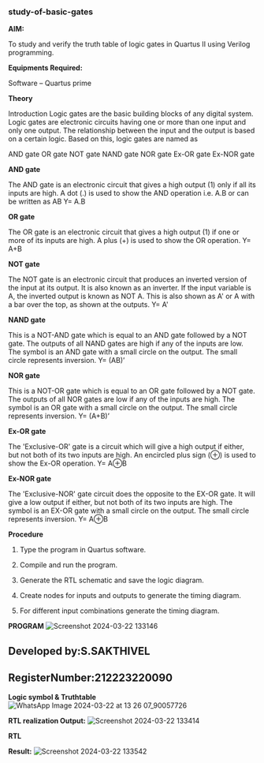 ### study-of-basic-gates

**AIM:** 

To study and verify the truth table of logic gates in Quartus II using Verilog programming.

**Equipments Required:**

Software – Quartus prime 

**Theory**

Introduction Logic gates are the basic building blocks of any digital system. Logic gates are electronic circuits having one or more than one input and only one output. The relationship between the input and the output is based on a certain logic. Based on this, logic gates are named as

AND gate OR gate NOT gate NAND gate NOR gate Ex-OR gate Ex-NOR gate

**AND gate**

The AND gate is an electronic circuit that gives a high output (1) only if all its inputs are high. A dot (.) is used to show the AND operation i.e. A.B or can be written as AB
Y= A.B

**OR gate** 

The OR gate is an electronic circuit that gives a high output (1) if one or more of its inputs are high. A plus (+) is used to show the OR operation.
Y= A+B

**NOT gate**

The NOT gate is an electronic circuit that produces an inverted version of the input at its output. It is also known as an inverter. If the input variable is A, the inverted output is known as NOT A. This is also shown as A' or A with a bar over the top, as shown at the outputs.
Y= A'

**NAND gate**

This is a NOT-AND gate which is equal to an AND gate followed by a NOT gate. The outputs of all NAND gates are high if any of the inputs are low. The symbol is an AND gate with a small circle on the output. The small circle represents inversion.
Y= (AB)’

**NOR gate**

This is a NOT-OR gate which is equal to an OR gate followed by a NOT gate. The outputs of all NOR gates are low if any of the inputs are high. The symbol is an OR gate with a small circle on the output. The small circle represents inversion.
Y= (A+B)’

**Ex-OR gate**

The 'Exclusive-OR' gate is a circuit which will give a high output if either, but not both of its two inputs are high. An encircled plus sign (⊕) is used to show the Ex-OR operation.
Y= A⊕B

**Ex-NOR gate**

The 'Exclusive-NOR' gate circuit does the opposite to the EX-OR gate. It will give a low output if either, but not both of its two inputs are high. The symbol is an EX-OR gate with a small circle on the output. The small circle represents inversion.
Y= A⊕B

**Procedure** 

1.	Type the program in Quartus software.

2.	Compile and run the program.

3.	Generate the RTL schematic and save the logic diagram.

4.	Create nodes for inputs and outputs to generate the timing diagram.

5.	For different input combinations generate the timing diagram.


**PROGRAM**
![Screenshot 2024-03-22 133146](https://github.com/sakthivel2006-001/study-of-basic-gates/assets/151398732/dba4c9f8-169b-48fc-ae2f-37bd22ae2150)

 ## Developed by:S.SAKTHIVEL 
 ## RegisterNumber:212223220090
 
**Logic symbol & Truthtable**
![WhatsApp Image 2024-03-22 at 13 26 07_90057726](https://github.com/sakthivel2006-001/study-of-basic-gates/assets/151398732/97780930-6697-446c-952d-7e6af82b7a31)


**RTL realization Output:**
![Screenshot 2024-03-22 133414](https://github.com/sakthivel2006-001/study-of-basic-gates/assets/151398732/4b3b8f41-f53c-4215-acdd-dfcf1e65b416)


**RTL**

**Result:**
![Screenshot 2024-03-22 133542](https://github.com/sakthivel2006-001/study-of-basic-gates/assets/151398732/61a0749e-0766-44fb-a3e5-d29d5733a367)



